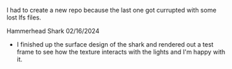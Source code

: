 I had to create a new repo because the last one got currupted with some lost lfs files. 

Hammerhead Shark
  02/16/2024
  - I finished up the surface design of the shark and rendered out a test frame to see how the texture interacts with the lights and I'm happy with it.
